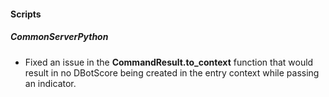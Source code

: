 
#### Scripts
##### CommonServerPython
- Fixed an issue in the **CommandResult.to_context** function that would result in no DBotScore being created in the entry context while passing an indicator.
